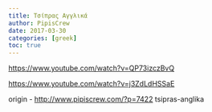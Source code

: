 ```yaml
---
title: Τσίπρας Αγγλικά
author: PipisCrew
date: 2017-03-30
categories: [greek]
toc: true
---
```


https://www.youtube.com/watch?v=QP73izczBvQ

https://www.youtube.com/watch?v=j3ZdLdHSSaE

origin - http://www.pipiscrew.com/?p=7422 tsipras-anglika